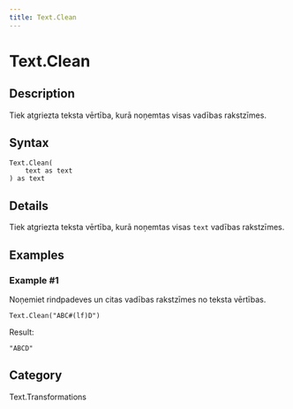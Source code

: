 ```yaml
---
title: Text.Clean
---
```


# Text.Clean


## Description

Tiek atgriezta teksta vērtība, kurā noņemtas visas vadības rakstzīmes.


## Syntax

```powerquery
Text.Clean(
    text as text
) as text
```


## Details

Tiek atgriezta teksta vērtība, kurā noņemtas visas <code>text</code> vadības rakstzīmes.


## Examples

### Example #1 
Noņemiet rindpadeves un citas vadības rakstzīmes no teksta vērtības.
```powerquery
Text.Clean("ABC#(lf)D")
```

Result: 
```powerquery
"ABCD"
```




## Category
Text.Transformations
